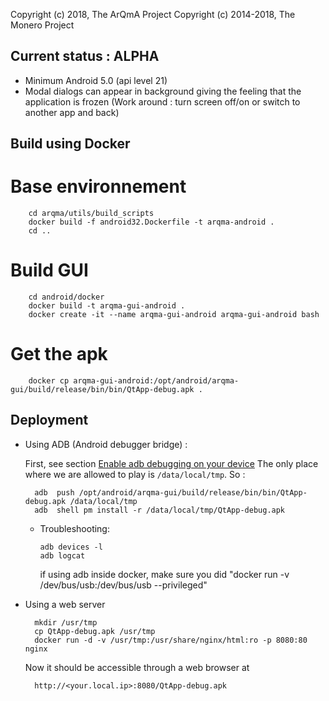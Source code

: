Copyright (c) 2018, The ArQmA Project
Copyright (c) 2014-2018, The Monero Project


## Current status : ALPHA

 - Minimum Android 5.0 (api level 21)
 - Modal dialogs can appear in background giving the feeling that the application is frozen (Work around : turn screen off/on or switch to another app and back)

## Build using Docker

# Base environnement

        cd arqma/utils/build_scripts
        docker build -f android32.Dockerfile -t arqma-android .
        cd ..

# Build GUI

        cd android/docker
        docker build -t arqma-gui-android .
        docker create -it --name arqma-gui-android arqma-gui-android bash

# Get the apk

        docker cp arqma-gui-android:/opt/android/arqma-gui/build/release/bin/bin/QtApp-debug.apk .

## Deployment

- Using ADB (Android debugger bridge) :

  First, see section [Enable adb debugging on your device](https://developer.android.com/studio/command-line/adb.html#Enabling)
  The only place where we are allowed to play is `/data/local/tmp`. So :

        adb  push /opt/android/arqma-gui/build/release/bin/bin/QtApp-debug.apk /data/local/tmp
        adb  shell pm install -r /data/local/tmp/QtApp-debug.apk

  - Troubleshooting:

        adb devices -l
        adb logcat

    if using adb inside docker, make sure you did "docker run -v /dev/bus/usb:/dev/bus/usb --privileged"

- Using a web server

        mkdir /usr/tmp
        cp QtApp-debug.apk /usr/tmp
        docker run -d -v /usr/tmp:/usr/share/nginx/html:ro -p 8080:80 nginx

  Now it should be accessible through a web browser at

        http://<your.local.ip>:8080/QtApp-debug.apk
